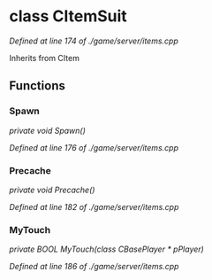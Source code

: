 # class CItemSuit

*Defined at line 174 of ./game/server/items.cpp*

Inherits from CItem



## Functions

### Spawn

*private void Spawn()*

*Defined at line 176 of ./game/server/items.cpp*

### Precache

*private void Precache()*

*Defined at line 182 of ./game/server/items.cpp*

### MyTouch

*private BOOL MyTouch(class CBasePlayer * pPlayer)*

*Defined at line 186 of ./game/server/items.cpp*



